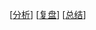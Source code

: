 [[分析]]
[[复盘]]
[[总结]]

[//begin]: # "Autogenerated link references for markdown compatibility"
[分析]: 分析/分析 "分析"
[复盘]: 复盘/复盘 "复盘"
[总结]: 总结/总结 "总结"
[//end]: # "Autogenerated link references"